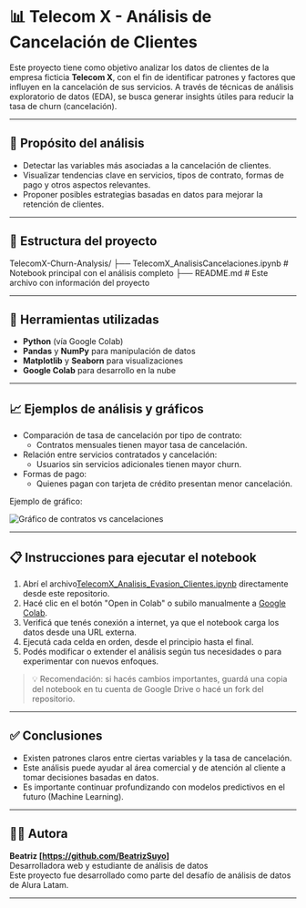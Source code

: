 
# 📊 Telecom X - Análisis de Cancelación de Clientes

Este proyecto tiene como objetivo analizar los datos de clientes de la empresa ficticia **Telecom X**, con el fin de identificar patrones y factores que influyen en la cancelación de sus servicios. A través de técnicas de análisis exploratorio de datos (EDA), se busca generar insights útiles para reducir la tasa de churn (cancelación).

---

## 🧠 Propósito del análisis

- Detectar las variables más asociadas a la cancelación de clientes.
- Visualizar tendencias clave en servicios, tipos de contrato, formas de pago y otros aspectos relevantes.
- Proponer posibles estrategias basadas en datos para mejorar la retención de clientes.

---

## 📁 Estructura del proyecto

TelecomX-Churn-Analysis/
├── TelecomX_AnalisisCancelaciones.ipynb # Notebook principal con el análisis completo
├── README.md # Este archivo con información del proyecto

---

## 📌 Herramientas utilizadas

- **Python** (vía Google Colab)
- **Pandas** y **NumPy** para manipulación de datos
- **Matplotlib** y **Seaborn** para visualizaciones
- **Google Colab** para desarrollo en la nube

---

## 📈 Ejemplos de análisis y gráficos

- Comparación de tasa de cancelación por tipo de contrato:
  - Contratos mensuales tienen mayor tasa de cancelación.
- Relación entre servicios contratados y cancelación:
  - Usuarios sin servicios adicionales tienen mayor churn.
- Formas de pago:
  - Quienes pagan con tarjeta de crédito presentan menor cancelación.

Ejemplo de gráfico:

![Gráfico de contratos vs cancelaciones](inserta_aquí_la_URL_si_subes_imágenes)

---
## 📋 Instrucciones para ejecutar el notebook
1. Abrí el archivo[TelecomX_Analisis_Evasion_Clientes.ipynb](TelecomX_Analisis_Evasion_Clientes.ipynb) directamente desde este repositorio.
2. Hacé clic en el botón "Open in Colab" o subilo manualmente a [Google Colab](https://colab.research.google.com/).
3. Verificá que tenés conexión a internet, ya que el notebook carga los datos desde una URL externa.
4. Ejecutá cada celda en orden, desde el principio hasta el final.
5. Podés modificar o extender el análisis según tus necesidades o para experimentar con nuevos enfoques.

> 💡 Recomendación: si hacés cambios importantes, guardá una copia del notebook en tu cuenta de Google Drive o hacé un fork del repositorio.

---

## ✅ Conclusiones

- Existen patrones claros entre ciertas variables y la tasa de cancelación.
- Este análisis puede ayudar al área comercial y de atención al cliente a tomar decisiones basadas en datos.
- Es importante continuar profundizando con modelos predictivos en el futuro (Machine Learning).

---

## 👩‍💻 Autora

**Beatriz [https://github.com/BeatrizSuyo]**  
Desarrolladora web y estudiante de análisis de datos  
Este proyecto fue desarrollado como parte del desafío de análisis de datos de Alura Latam.

---

